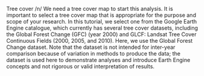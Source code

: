 Tree cover /n/
We need a tree cover map to start this analysis. It is important to select a tree cover map that is appropriate for the purpose and scope of your research. In this tutorial, we select one from the Google Earth Engine catalogue, which currently has several tree cover datasets, including the Global Forest Change (GFC) (year 2000) and GLCF: Landsat Tree Cover Continuous Fields (2000, 2005, and 2010). Here, we use the Global Forest Change dataset. Note that the dataset is not intended for inter-year comparison because of variation in methods to produce the data; the dataset is used here to demonstrate analyses and introduce Earth Engine concepts and not rigorous or valid interpretation of results.
